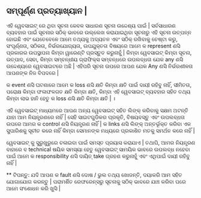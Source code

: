 ## ସମ୍ପୂର୍ଣ୍ଣ ପ୍ରତ୍ୟାଖ୍ୟାନ |

ଏହି ୱେବସାଇଟ୍ ରେ ଥିବା ସୂଚନା କେବଳ ସାଧାରଣ ସୂଚନା ଉଦ୍ଦେଶ୍ୟ ପାଇଁ | ସର୍ବସାଧାରଣ ବ୍ୟବହାର ପାଇଁ ସୂଚନାର ସଠିକ୍ ଭାବରେ ଉଲ୍ଲେଖ କରାଯାଇଥିବା ସୂଚନାରୁ ଏହି ସୂଚନା ଉତ୍ପନ୍ନ ହୋଇଛି ଏବଂ ଯେତେବେଳେ ଆମେ ତଥ୍ୟକୁ ଅଦ୍ୟତନ ଏବଂ ସଠିକ୍ ରଖିବାକୁ ଚେଷ୍ଟା କରୁ, ସଂପୂର୍ଣ୍ଣତା, ସଠିକତା, ନିର୍ଭରଯୋଗ୍ୟତା, ଉପଯୁକ୍ତତା ବିଷୟରେ ଆମେ କ represent ଣସି ପ୍ରକାରର ଉପସ୍ଥାପନା କିମ୍ବା ୱାରେଣ୍ଟି ପ୍ରସ୍ତୁତ କରୁନାହୁଁ | କିମ୍ବା ୱେବସାଇଟ୍ କିମ୍ବା ସୂଚନା, ଉତ୍ପାଦ, ସେବା, କିମ୍ବା ସମ୍ବନ୍ଧୀୟ ଗ୍ରାଫିକ୍ସ ସମ୍ବନ୍ଧରେ ଉପଲବ୍ଧତା ଯେକ any ଣସି ଉଦ୍ଦେଶ୍ୟରେ ୱେବସାଇଟରେ ଅଛି | ଏହିପରି ସୂଚନା ଉପରେ ଆପଣ ଯେକ Any ଣସି ନିର୍ଭରଶୀଳତା ଆପଣଙ୍କ ନିଜ ବିପଦରେ |

କ event ଣସି ଘଟଣାରେ ଆମେ କ loss ଣସି କ୍ଷତି କିମ୍ବା କ୍ଷତି ପାଇଁ ଦାୟୀ ରହିବୁ ନାହିଁ, ସୀମିତତା, ପରୋକ୍ଷ କିମ୍ବା ଫଳାଫଳଗତ କ୍ଷତି କିମ୍ବା କ୍ଷତି, କିମ୍ବା ଏହି ୱେବସାଇଟ୍ ବ୍ୟବହାର ସହିତ ତଥ୍ୟ କିମ୍ବା ଲାଭ ହାନି ହେତୁ କ loss ଣସି କ୍ଷତି କିମ୍ବା କ୍ଷତି | ।

ଏହି ୱେବସାଇଟ୍ ମାଧ୍ୟମରେ ଆପଣ ଅନ୍ୟ ୱେବସାଇଟ୍ ସହିତ ଲିଙ୍କ୍ କରିବାକୁ ସକ୍ଷମ ଅଟନ୍ତି ଯାହା ଆମ ନିୟନ୍ତ୍ରଣରେ ନାହିଁ | ସେହି ସାଇଟଗୁଡିକର ପ୍ରକୃତି, ବିଷୟବସ୍ତୁ ଏବଂ ଉପଲବ୍ଧତା ଉପରେ ଆମର କ control ଣସି ନିୟନ୍ତ୍ରଣ ନାହିଁ | କ links ଣସି ଲିଙ୍କ୍ ଅନ୍ତର୍ଭୂକ୍ତ କରିବା ଏକ ସୁପାରିଶକୁ ସୂଚୀତ କରେ ନାହିଁ କିମ୍ବା ସେମାନଙ୍କ ମଧ୍ୟରେ ପ୍ରକାଶିତ ମତକୁ ସମର୍ଥନ କରେ ନାହିଁ |

ୱେବସାଇଟ୍ କୁ ସୁରୁଖୁରୁରେ ଚଳାଇବା ପାଇଁ ସମସ୍ତ ପ୍ରୟାସ କରାଯାଏ | ତଥାପି, ଆମର ନିୟନ୍ତ୍ରଣ ବାହାରେ ବ technical ଷୟିକ ସମସ୍ୟା ହେତୁ ୱେବସାଇଟ୍ ସାମୟିକ ଭାବରେ ଉପଲବ୍ଧ ନହେବା ପାଇଁ ଆମେ କ responsibility ଣସି ଦାୟିତ୍ take ଗ୍ରହଣ କରୁନାହୁଁ ଏବଂ ଏଥିପାଇଁ ଦାୟୀ ରହିବୁ ନାହିଁ |

** ଟିପନ୍ତୁ: ଯଦି ଆପଣ କ fault ଣସି ଦୋଷ / ଭୁଲ ତଥ୍ୟ ଖୋଜନ୍ତି, ଦୟାକରି ଆମ ସହିତ ଯୋଗାଯୋଗ କରନ୍ତୁ | ପରାମର୍ଶିତ ରେଫରେନ୍ସରୁ ସୂଚନାକୁ ସଠିକ୍ ଭାବରେ ଯାଞ୍ଚ କରିବା ପରେ ଆମେ ସଂଶୋଧନ କରି ଖୁସି |